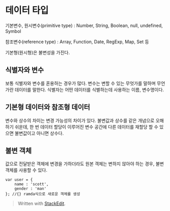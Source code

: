 # 데이터 타입

기본변수, 원시변수(primitive type)
: Number, String, Boolean, null, undefined, Symbol

참조변수(reference type)
: Array, Function, Date, RegExp, Map, Set 등

기본형(원시형)은 불변성을 가진다. 

## 식별자와 변수

보통 식별자와 변수를 혼용하는 경우가 많다. 변수는 변할 수 있는 무엇가를 말하며 무언가란 데이터를 말한다. 식별자는 어떤 데이터를 식별하는데 사용하는 이름, 변수명이다. 

## 기본형 데이터와 참조형 데이터

변수와 상수의 차이는 변경 가능성의 차이가 있다. 불변값과 상수를 같은 개념으로 오해하기 쉬운데, 한 번 데이터 할당이 이루어진 변수 공간에 다른 데이터를 재할당 할 수 있으면 불변값이고 아니면 상수다. 

## 불변 객체

값으로 전달받은 객체에 변경을 가하더라도 원본 객체는 변하지 않아야 하는 경우, 불변객체를 사용할 수 있다. 

```
var user = {
	name : 'scott',
	gender : 'man'
}; //{} ramda식으로 새로운 객체를 생성
```




> Written with [StackEdit](https://stackedit.io/).
<!--stackedit_data:
eyJoaXN0b3J5IjpbLTE0MTEzODkyODgsLTE2ODU3MTA1NzRdfQ
==
-->